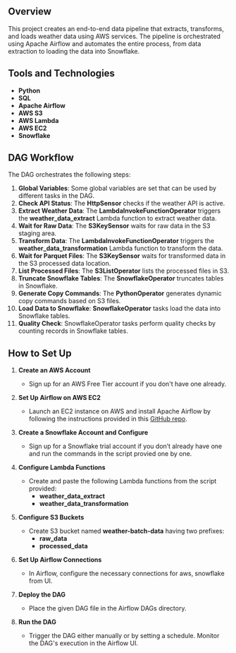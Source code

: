 ## Overview

This project creates an end-to-end data pipeline that extracts, transforms, and loads weather data using AWS services. The pipeline is orchestrated using Apache Airflow and automates the entire process, from data extraction to loading the data into Snowflake.

## Tools and Technologies

- **Python**
- **SQL**
- **Apache Airflow**
- **AWS S3**
- **AWS Lambda**
- **AWS EC2**
- **Snowflake**

## DAG Workflow

The DAG orchestrates the following steps:

1. **Global Variables**: Some global variables are set that can be used by different tasks in the DAG.
2. **Check API Status**: The **HttpSensor** checks if the weather API is active.
3. **Extract Weather Data**: The **LambdaInvokeFunctionOperator** triggers the **weather_data_extract** Lambda function to extract weather data.
4. **Wait for Raw Data**: The **S3KeySensor** waits for raw data in the S3 staging area.
5. **Transform Data**: The **LambdaInvokeFunctionOperator** triggers the **weather_data_transformation** Lambda function to transform the data.
6. **Wait for Parquet Files**: The **S3KeySensor** waits for transformed data in the S3 processed data location.
7. **List Processed Files**: The **S3ListOperator** lists the processed files in S3.
8. **Truncate Snowflake Tables**: The **SnowflakeOperator** truncates tables in Snowflake.
9. **Generate Copy Commands**: The **PythonOperator** generates dynamic copy commands based on S3 files.
10. **Load Data to Snowflake**: **SnowflakeOperator** tasks load the data into Snowflake tables.
11. **Quality Check**: SnowflakeOperator tasks perform quality checks by counting records in Snowflake tables.

## How to Set Up

1. **Create an AWS Account**  
   - Sign up for an AWS Free Tier account if you don't have one already.

2. **Set Up Airflow on AWS EC2**  
   - Launch an EC2 instance on AWS and install Apache Airflow by following the instructions provided in this [GitHub repo](https://github.com/shirsendu849/airflow_setup_repo).

3. **Create a Snowflake Account and Configure**  
   - Sign up for a Snowflake trial account if you don’t already have one and run the commands in the script provied one by one.

4. **Configure Lambda Functions**  
   - Create and paste the following Lambda functions from the script provided:
     - **weather_data_extract**
     - **weather_data_transformation**

5. **Configure S3 Buckets**  
   - Create S3 bucket named **weather-batch-data** having two prefixes:
     - **raw_data**
     - **processed_data**
       
6. **Set Up Airflow Connections**  
   - In Airflow, configure the necessary connections for aws, snowflake from UI.

7. **Deploy the DAG**  
   - Place the given DAG file in the Airflow DAGs directory.

8. **Run the DAG**  
   - Trigger the DAG either manually or by setting a schedule. Monitor the DAG's execution in the Airflow UI.
